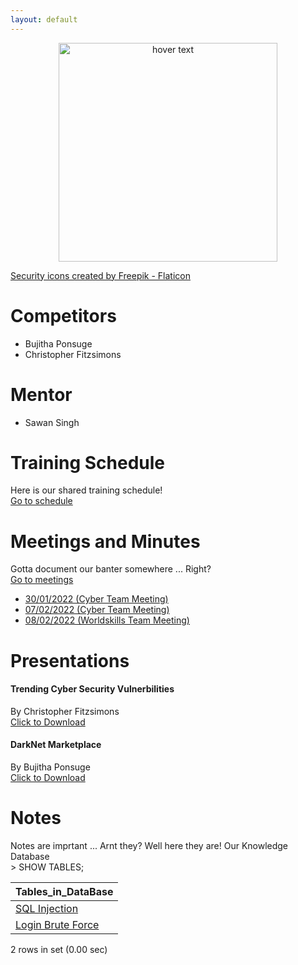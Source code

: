 ```yaml
---
layout: default
---
```


<p align="center">
  <img src="https://www.worldskills.org.au/wp-content/uploads/2021/04/Cyber-1.png" width="350" title="hover text">
</p>
<a href="https://www.flaticon.com/free-icons/security" title="security icons">Security icons created by Freepik - Flaticon</a>

# Competitors
- Bujitha Ponsuge
- Christopher Fitzsimons

# Mentor
- Sawan Singh

# Training Schedule
Here is our shared training schedule!  
[Go to schedule](./Training/Training.html)

# Meetings and Minutes
Gotta document our banter somewhere ... Right?  
[Go to meetings](./Meetings/Meetings.html)
- [30/01/2022 (Cyber Team Meeting)](./Meetings/22-01-30.html)
- [07/02/2022 (Cyber Team Meeting)](./Meetings/22-02-07.html)
- [08/02/2022 (Worldskills Team Meeting)](./Meetings/22-02-08.html)

# Presentations
#### Trending Cyber Security Vulnerbilities
By Christopher Fitzsimons  
[Click to Download](https://github.com/ChristopherFitzsimons/WorldSkills2022Cybersecurity/raw/main/Presentations/WroldSkills%20Presentation%20Cybersecurity.pdf)  
#### DarkNet Marketplace
By Bujitha Ponsuge  
[Click to Download](https://github.com/ChristopherFitzsimons/WorldSkills2022Cybersecurity)  

# Notes
Notes are imprtant ... Arnt they? Well here they are! Our Knowledge Database  
\> SHOW TABLES;  

| Tables_in_DataBase |
| :--- |
| [SQL Injection](./Notes/SQL_Injection.html) |
| [Login Brute Force](./Notes/Login_Brute_Forcing.html) |

2 rows in set (0.00 sec)  
